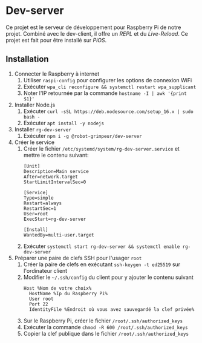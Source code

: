 # Dev-server

Ce projet est le serveur de développement pour Raspberry Pi de notre projet. Combiné avec le dev-client, il offre un *REPL* et du *Live-Reload*. Ce projet est fait pour être installé sur *PiOS*.

## Installation

1. Connecter le Raspberry à internet
   1. Utiliser `raspi-config` pour configurer les options de connexion WiFi
   2. Exécuter `wpa_cli reconfigure && systemctl restart wpa_supplicant`
   3. Noter l'IP retournée par la commande `hostname -I | awk '{print $1}'`
2. Installer Node.js
   1. Exécuter `curl -sSL https://deb.nodesource.com/setup_16.x | sudo bash -`
   2. Exécuter `apt install -y nodejs`
3. Installer `rg-dev-server`
   1. Exécuter `npm i -g @robot-grimpeur/dev-server`
4. Créer le service
   1. Créer le fichier `/etc/systemd/system/rg-dev-server.service` et mettre le contenu suivant:
      ```
      [Unit]
      Description=Main service
      After=network.target
      StartLimitIntervalSec=0

      [Service]
      Type=simple
      Restart=always
      RestartSec=1
      User=root
      ExecStart=rg-dev-server

      [Install]
      WantedBy=multi-user.target
      ```
    2. Exécuter `systemctl start rg-dev-server && systemctl enable rg-dev-server`
5. Préparer une paire de clefs SSH pour l'usager `root`
   1. Créer la paire de clefs en exécutant `ssh-keygen -t ed25519` sur l'ordinateur client
   2. Modifier le `~/.ssh/config` du client pour y ajouter le contenu suivant
      ```
      Host %Nom de votre choix%
        HostName %Ip du Raspberry Pi%
        User root
        Port 22
        IdentityFile %Endroit où vous avez sauvegardé la clef privée%
      ```
    1. Sur le Raspberry Pi, créer le fichier `/root/.ssh/authorized_keys`
    2. Exécuter la commande `chmod -R 600 /root/.ssh/authorized_keys`
    3. Copier la clef publique dans le fichier `/root/.ssh/authorized_keys`
   